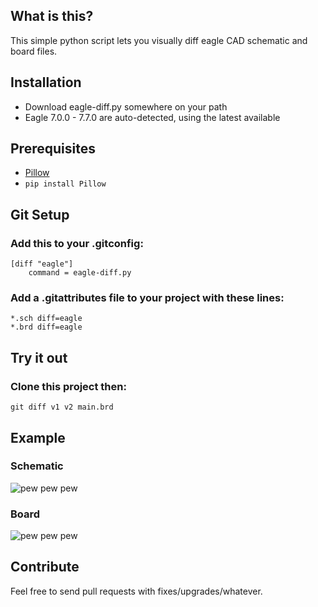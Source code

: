 ## What is this?
This simple python script lets you visually diff eagle CAD schematic and board files.

## Installation
 - Download eagle-diff.py somewhere on your path
 - Eagle 7.0.0 - 7.7.0 are auto-detected, using the latest available

## Prerequisites
 - [Pillow](https://pillow.readthedocs.io/en/3.4.x/index.html)
 - `pip install Pillow`

## Git Setup
### Add this to your .gitconfig:
```
[diff "eagle"]
	command = eagle-diff.py
```
### Add a .gitattributes file to your project with these lines:

```
*.sch diff=eagle
*.brd diff=eagle
```

## Try it out
### Clone this project then:
    git diff v1 v2 main.brd

## Example
### Schematic
![pew pew pew](https://github.com/wbagdon/eagle-diff/raw/master/sch_example.png "lasers pew pew")
### Board
![pew pew pew](https://github.com/wbagdon/eagle-diff/raw/master/brd_example.png "lasers pew pew")

## Contribute
Feel free to send pull requests with fixes/upgrades/whatever.
